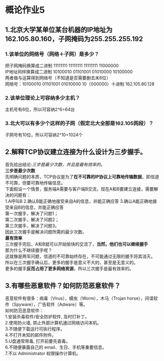 # 概论作业5
## 1.北京大学某单位某台机器的IP地址为162.105.80.160，子网掩码为255.255.255.192
### 1.该单位的网络号（网络＋子网）是多少？
把子网掩码换算成二进制 11111111 11111111 11111111 11000000  
IP地址同样换算成二进制 10100010 01101001 01010000 10100000  
两者做与运算得到网络号（不知道是否需要删去末6位）  
网络号：10100010 01101001 01010000 10（000000）十进制 162.105.80.128
### 2.该单位理论上可容纳多少主机？
主机号有6位，所以可容纳2^6=64台
### 3.北大可以有多少个这样的子网（假定北大全部是162.105网段）？
子网号有10位，所以可容纳2^10=1024个
## 2.解释TCP协议建立连接为什么设计为三步握手。
首先给出结论:*三步是最少次数，并且是最有效率的。*  
**三步是最少次数**  
先明确问题的本质，TCP协议是为了**在不可靠的IP协议上可靠地传输数据**，即信道不可靠，但要可靠地传输信息。  
下面假设一个情景，服务端A需要与客户端B交流，现在A和B要建立连接，需要解决的问题有：  
1.A呼叫B  2.确认B能正确地接受来自A的信息，并能正确应答  3.确认A能正确地接受来自B的信息，并能正确应答  
第一次握手，解决了问题1；  
第二次握手，解决了问题2；  
第三次握手，解决了问题3。  
因此三次握手是解决问题所需的最少次数。  
**最有效率**  
三次握手完后，A和B就可以开始愉快的交流了，**当然，他们也可以继续握手**  
那为什么不继续握手呢？  
这就像是两军问题，信道的不可靠始终存在，不可能通过无限的握手将其消灭。  
所以在三次握手确认后，更多的握手是意义不大的，甚至是无意义的。  
更多的握手**反而占用了更多网络资源**，所以三次握手是最有效率的。  
## 3.有哪些恶意软件？如何防范恶意软件？
恶意软件有很多：病毒（Virus），蠕虫（Worm），木马（Trojan horse），间谍软件（Spyware），广告软件（Adware）等。  
如何防范恶意软件：  
1.安装杀毒软件/安全防护软件, 及时打补丁。  
2.使用防火墙, 禁止外部计算机通过网络访问本机。  
3.不随便下载运行可执行程序。  
4.不打开未知的邮件附件。  
5.U盘通常带毒, 打开前要先查毒。  
6.不随便暴露自己的 email、生日、手机等重要信息。  
7.不以 Administrator 权限操作计算机。
